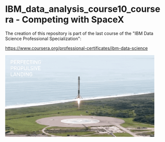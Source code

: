 # IBM_data_analysis_course10_coursera - Competing with SpaceX

The creation of this repository is part of the last course of the "IBM Data Science Professional Specialization":

<a href="https://www.coursera.org/professional-certificates/ibm-data-science/">https://www.coursera.org/professional-certificates/ibm-data-science</a>

![](images/notebook01_landing_1.gif)

